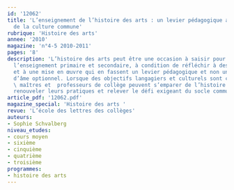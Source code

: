 ```yaml
---
id: '12062'
title: 'L’enseignement de l’histoire des arts : un levier pédagogique au service
  de la culture commune'
rubrique: 'Histoire des arts'
annee: '2010'
magazine: 'n°4-5 2010-2011'
pages: '8'
description: 'L’histoire des arts peut être une occasion à saisir pour dynamiser
  l’enseignement primaire et secondaire, à condition de réfléchir à des objectifs
  et à une mise en œuvre qui en fassent un levier pédagogique et non un supplément
  d’âme optionnel. Lorsque des objectifs langagiers et culturels sont clairement définis,
  \ maîtres et  professeurs de collège peuvent s’emparer de l’histoire des arts pour
  renouveler leurs pratiques et relever le défi exigeant du socle commun.'
article_pdf: '12062.pdf'
magazine_special: 'Histoire des arts '
revue: 'L’école des lettres des collèges'
auteurs:
- Sophie Schvalberg
niveau_etudes:
- cours moyen
- sixième
- cinquième
- quatrième
- troisième
programmes:
- histoire des arts
---
```

